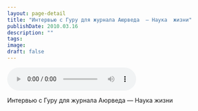 ```yaml
---
layout: page-detail
title: "Интервью с Гуру для журнала Аюрведа  — Наука  жизни"
publishDate: 2010.03.16
description: ""
tags:
image:
draft: false
---
```


<audio title="2010.03.16 - Интервью с Гуру для журнала Аюрведа  — Наука  жизни.mp3" src="https://filer-api.advayta.org/v1.0/public/files/75366" controls=""></audio>

 Интервью с Гуру для журнала Аюрведа — Наука жизни 

  
